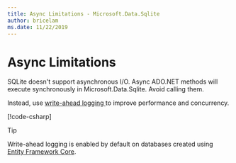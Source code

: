 ```yaml
---
title: Async Limitations - Microsoft.Data.Sqlite
author: bricelam
ms.date: 11/22/2019
---
```

# Async Limitations

SQLite doesn't support asynchronous I/O. Async ADO.NET methods will execute synchronously in Microsoft.Data.Sqlite. Avoid calling them.

Instead, use [write-ahead logging <span class="docon docon-navigate-external" aria-hidden="true" />](https://www.sqlite.org/wal.html) to improve performance and concurrency.

[!code-csharp[](../samples/msdata-sqlite/AsyncSample/Program.cs?name=snippet_WAL)]

> [!TIP]
> Write-ahead logging is enabled by default on databases created using [Entity Framework Core](/ef/core/).
